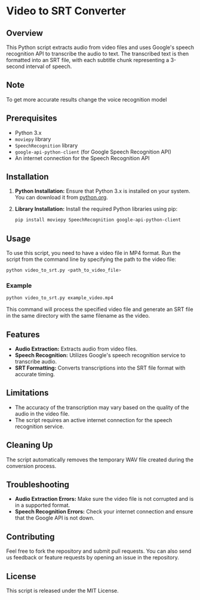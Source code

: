 # Video to SRT Converter

## Overview

This Python script extracts audio from video files and uses Google's speech recognition API to transcribe the audio to text. The transcribed text is then formatted into an SRT file, with each subtitle chunk representing a 3-second interval of speech.

## Note

To get more accurate results change the voice recognition model 

## Prerequisites

- Python 3.x
- `moviepy` library
- `SpeechRecognition` library
- `google-api-python-client` (for Google Speech Recognition API)
- An internet connection for the Speech Recognition API

## Installation

1. **Python Installation:**
   Ensure that Python 3.x is installed on your system. You can download it from [python.org](https://www.python.org/downloads/).

2. **Library Installation:**
   Install the required Python libraries using pip:

   ```bash
   pip install moviepy SpeechRecognition google-api-python-client
   ```

## Usage

To use this script, you need to have a video file in MP4 format. Run the script from the command line by specifying the path to the video file:

```bash
python video_to_srt.py <path_to_video_file>
```

### Example

```bash
python video_to_srt.py example_video.mp4
```

This command will process the specified video file and generate an SRT file in the same directory with the same filename as the video.

## Features

- **Audio Extraction:** Extracts audio from video files.
- **Speech Recognition:** Utilizes Google's speech recognition service to transcribe audio.
- **SRT Formatting:** Converts transcriptions into the SRT file format with accurate timing.

## Limitations

- The accuracy of the transcription may vary based on the quality of the audio in the video file.
- The script requires an active internet connection for the speech recognition service.

## Cleaning Up

The script automatically removes the temporary WAV file created during the conversion process.

## Troubleshooting

- **Audio Extraction Errors:** Make sure the video file is not corrupted and is in a supported format.
- **Speech Recognition Errors:** Check your internet connection and ensure that the Google API is not down.

## Contributing

Feel free to fork the repository and submit pull requests. You can also send us feedback or feature requests by opening an issue in the repository.

## License

This script is released under the MIT License.
